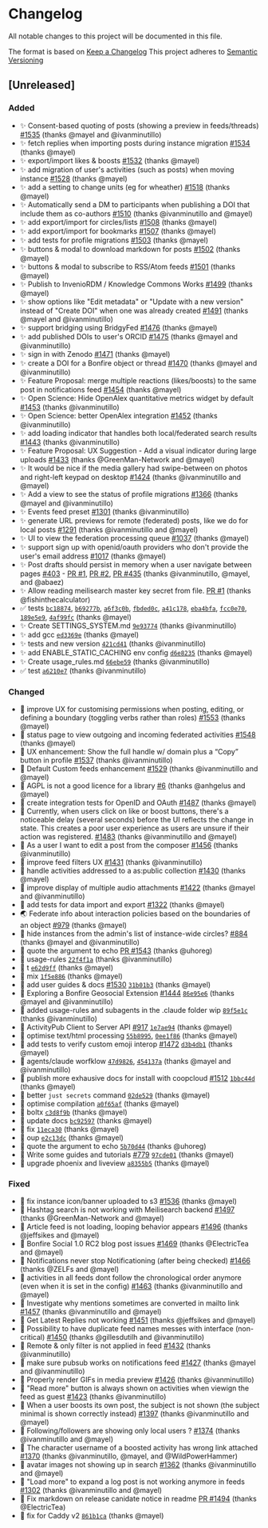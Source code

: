 # Changelog
All notable changes to this project will be documented in this file.

The format is based on [Keep a Changelog](https://keepachangelog.com/en/1.0.0/)
This project adheres to [Semantic Versioning](https://semver.org/spec/v2.0.0.html)

## [Unreleased]
### Added
- ✨ Consent-based quoting of posts (showing a preview in feeds/threads) [#1535](https://github.com/bonfire-networks/bonfire-app/issues/1535) (thanks @mayel and @ivanminutillo)
- ✨ fetch replies when importing posts during instance migration [#1534](https://github.com/bonfire-networks/bonfire-app/issues/1534) (thanks @mayel)
- ✨ export/import likes & boosts [#1532](https://github.com/bonfire-networks/bonfire-app/issues/1532) (thanks @mayel)
- ✨ add migration of user's activities (such as posts) when moving instance [#1528](https://github.com/bonfire-networks/bonfire-app/issues/1528) (thanks @mayel)
- ✨ add a setting to change units (eg for wheather) [#1518](https://github.com/bonfire-networks/bonfire-app/issues/1518) (thanks @mayel)
- ✨ Automatically send a DM to participants when publishing a DOI that include them as co-authors [#1510](https://github.com/bonfire-networks/bonfire-app/issues/1510) (thanks @ivanminutillo and @mayel)
- ✨ add export/import for circles/lists [#1508](https://github.com/bonfire-networks/bonfire-app/issues/1508) (thanks @mayel)
- ✨ add export/import for bookmarks [#1507](https://github.com/bonfire-networks/bonfire-app/issues/1507) (thanks @mayel)
- ✨ add tests for profile migrations [#1503](https://github.com/bonfire-networks/bonfire-app/issues/1503) (thanks @mayel)
- ✨ buttons & modal to download markdown for posts [#1502](https://github.com/bonfire-networks/bonfire-app/issues/1502) (thanks @mayel)
- ✨ buttons & modal to subscribe to RSS/Atom feeds [#1501](https://github.com/bonfire-networks/bonfire-app/issues/1501) (thanks @mayel)
- ✨ Publish to InvenioRDM / Knowledge Commons Works [#1499](https://github.com/bonfire-networks/bonfire-app/issues/1499) (thanks @mayel)
- ✨ show options like "Edit metadata" or "Update with a new version" instead of "Create DOI" when one was already created [#1491](https://github.com/bonfire-networks/bonfire-app/issues/1491) (thanks @mayel and @ivanminutillo)
- ✨ support bridging using BridgyFed [#1476](https://github.com/bonfire-networks/bonfire-app/issues/1476) (thanks @mayel)
- ✨ add published DOIs to user's ORCID [#1475](https://github.com/bonfire-networks/bonfire-app/issues/1475) (thanks @mayel and @ivanminutillo)
- ✨ sign in with Zenodo [#1471](https://github.com/bonfire-networks/bonfire-app/issues/1471) (thanks @mayel)
- ✨ create a DOI for a Bonfire object or thread [#1470](https://github.com/bonfire-networks/bonfire-app/issues/1470) (thanks @mayel and @ivanminutillo)
- ✨ Feature Proposal: merge multiple reactions (likes/boosts) to the same post in notifications feed [#1454](https://github.com/bonfire-networks/bonfire-app/issues/1454) (thanks @mayel)
- ✨ Open Science: Hide OpenAlex quantitative metrics widget by default [#1453](https://github.com/bonfire-networks/bonfire-app/issues/1453) (thanks @ivanminutillo)
- ✨ Open Science: better OpenAlex integration [#1452](https://github.com/bonfire-networks/bonfire-app/issues/1452) (thanks @ivanminutillo)
- ✨ add loading indicator that handles both local/federated search results [#1443](https://github.com/bonfire-networks/bonfire-app/issues/1443) (thanks @ivanminutillo)
- ✨ Feature Proposal: UX Suggestion - Add a visual indicator during large uploads [#1433](https://github.com/bonfire-networks/bonfire-app/issues/1433) (thanks @GreenMan-Network and @mayel)
- ✨ It would be nice if the media gallery had swipe-between on photos and right-left keypad on desktop [#1424](https://github.com/bonfire-networks/bonfire-app/issues/1424) (thanks @ivanminutillo and @mayel)
- ✨ Add a view to see the status of profile migrations [#1366](https://github.com/bonfire-networks/bonfire-app/issues/1366) (thanks @mayel and @ivanminutillo)
- ✨ Events feed preset [#1301](https://github.com/bonfire-networks/bonfire-app/issues/1301) (thanks @ivanminutillo)
- ✨ generate URL previews for remote (federated) posts, like we do for local posts [#1291](https://github.com/bonfire-networks/bonfire-app/issues/1291) (thanks @ivanminutillo and @mayel)
- ✨ UI to view the federation processing queue [#1037](https://github.com/bonfire-networks/bonfire-app/issues/1037) (thanks @mayel)
- ✨ support sign up with openid/oauth providers who don't provide the user's email address [#1017](https://github.com/bonfire-networks/bonfire-app/issues/1017) (thanks @mayel)
- ✨ Post drafts should persist in memory when a user navigate between pages [#403](https://github.com/bonfire-networks/bonfire-app/issues/403) - [PR #1](https://github.com/bonfire-networks/bonfire-app/pull/1), [PR #2](https://github.com/bonfire-networks/bonfire-app/pull/2), [PR #435](https://github.com/bonfire-networks/bonfire-app/pull/435) (thanks @ivanminutillo, @mayel, and @abaez)
- ✨ Allow reading meilisearch master key secret from file. [PR #1](https://github.com/bonfire-networks/bonfire_search/pull/1) (thanks @fishinthecalculator)
- ✅ tests [`bc18874`](https://github.com/bonfire-networks/bonfire-app/commit/bc188740eec5f72aaf4bd2fd9d585c9e2dd5485f), [`b69277b`](https://github.com/bonfire-networks/bonfire-app/commit/b69277bfed1bd0507a6917082632402fc722b4d1), [`a6f3c0b`](https://github.com/bonfire-networks/bonfire-app/commit/a6f3c0b0e701504dcf4f32672946a76d12db4866), [`fbded0c`](https://github.com/bonfire-networks/bonfire-app/commit/fbded0ce045012eb5076133a72e81821e854fe55), [`a41c178`](https://github.com/bonfire-networks/bonfire-app/commit/a41c17802c8157261cc5cb1198118bb352fe3570), [`eba4bfa`](https://github.com/bonfire-networks/activity_pub/commit/eba4bfa7d44f0bf258748be5980ad8b4cfd1542f), [`fcc0e70`](https://github.com/bonfire-networks/activity_pub/commit/fcc0e70f3c51c991f40efa706d70bb5d655525d0), [`189e5e9`](https://github.com/bonfire-networks/activity_pub/commit/189e5e9a0eb066e07278f67a69bcec13b1f33b7e), [`4af99fc`](https://github.com/bonfire-networks/activity_pub/commit/4af99fcc45ce25d5926fccd633d0da83cb8b996a) (thanks @mayel)
- ✨ Create SETTINGS_SYSTEM.md [`9e93774`](https://github.com/bonfire-networks/bonfire-app/commit/9e9377418bd86a91aed7be5b344fda010a880aef) (thanks @ivanminutillo)
- ✨ add gcc [`ed3369e`](https://github.com/bonfire-networks/bonfire-app/commit/ed3369e22e873482ac138ed3338671a964cf85b0) (thanks @mayel)
- ✨ tests and new version [`421cd41`](https://github.com/bonfire-networks/bonfire-app/commit/421cd41edc4e6dff9976324bc9e4cca19f77c9ff) (thanks @ivanminutillo)
- ✨ add ENABLE_STATIC_CACHING env config [`d6e8235`](https://github.com/bonfire-networks/bonfire-app/commit/d6e82357fdc8ae82ff4f096932e3ab841547288c) (thanks @mayel)
- ✨ Create usage_rules.md [`66ebe59`](https://github.com/bonfire-networks/activity_pub/commit/66ebe590fd657546814d5915de8c153b348e6466) (thanks @ivanminutillo)
- ✅ test [`a6210e7`](https://github.com/bonfire-networks/bonfire-app/commit/a6210e74621f80c8684b1ff878dcf0d67f6c44ef) (thanks @ivanminutillo)

### Changed
- 🚀 improve UX for customising permissions when posting, editing, or defining a boundary (toggling verbs rather than roles) [#1553](https://github.com/bonfire-networks/bonfire-app/issues/1553) (thanks @mayel)
- 📝 status page to view outgoing and incoming federated activities [#1548](https://github.com/bonfire-networks/bonfire-app/issues/1548) (thanks @mayel)
- 💅 UX enhancement: Show the full handle w/ domain plus a “Copy” button in profile [#1537](https://github.com/bonfire-networks/bonfire-app/issues/1537) (thanks @ivanminutillo)
- 🚀 Default Custom feeds enhancement [#1529](https://github.com/bonfire-networks/bonfire-app/issues/1529) (thanks @ivanminutillo and @mayel)
- 📝 AGPL is not a good licence for a library [#6](https://github.com/bonfire-networks/activity_pub/issues/6) (thanks @anhgelus and @mayel)
- 🚀 create integration tests for OpenID and OAuth [#1487](https://github.com/bonfire-networks/bonfire-app/issues/1487) (thanks @mayel)
- 💅 Currently, when users click on like or boost buttons, there's a noticeable delay (several seconds) before the UI reflects the change in state. This creates a poor user experience as users are unsure if their action was registered. [#1483](https://github.com/bonfire-networks/bonfire-app/issues/1483) (thanks @ivanminutillo and @mayel)
- 📝 As a user I want to edit a post from the composer [#1456](https://github.com/bonfire-networks/bonfire-app/issues/1456) (thanks @ivanminutillo)
- 🚀 improve feed filters UX [#1431](https://github.com/bonfire-networks/bonfire-app/issues/1431) (thanks @ivanminutillo)
- 🚀 handle activities addressed to a as:public collection [#1430](https://github.com/bonfire-networks/bonfire-app/issues/1430) (thanks @mayel)
- 🚀 improve display of multiple audio attachments [#1422](https://github.com/bonfire-networks/bonfire-app/issues/1422) (thanks @mayel and @ivanminutillo)
- 🚀 add tests for data import and export [#1322](https://github.com/bonfire-networks/bonfire-app/issues/1322) (thanks @mayel)
- 🌏 Federate info about interaction policies based on the boundaries of an object [#979](https://github.com/bonfire-networks/bonfire-app/issues/979) (thanks @mayel)
- 📝 hide instances from the admin's list of instance-wide circles? [#884](https://github.com/bonfire-networks/bonfire-app/issues/884) (thanks @mayel and @ivanminutillo)
- 📝 quote the argument to echo [PR #1543](https://github.com/bonfire-networks/bonfire-app/pull/1543) (thanks @uhoreg)
- 📝 usage-rules [`22f4f1a`](https://github.com/bonfire-networks/activity_pub/commit/22f4f1aa845f3407ea3cd379e5534765b092f984) (thanks @ivanminutillo)
- 📝 t [`e62d9ff`](https://github.com/bonfire-networks/bonfire-app/commit/e62d9ff3f4245cedc9489160816b6474fb01a160) (thanks @mayel)
- 📝 mix [`1f5e886`](https://github.com/bonfire-networks/bonfire-app/commit/1f5e88684c9e3ec9fd83e61431cc40ad80aedd91) (thanks @mayel)
- 🚧 add user guides & docs [#1530](https://github.com/bonfire-networks/bonfire-app/issues/1530) [`31b01b3`](https://github.com/bonfire-networks/bonfire-app/commit/31b01b3baa4b10c718d66a9bb323c32b4bcf873f) (thanks @mayel)
- 🚧 Exploring a Bonfire Geosocial Extension [#1444](https://github.com/bonfire-networks/bonfire-app/issues/1444) [`86e95e6`](https://github.com/bonfire-networks/activity_pub/commit/86e95e6b2c6ab609a772791e7da1b6ab87cee382) (thanks @mayel and @ivanminutillo)
- 📝 added usage-rules and subagents in the .claude folder wip [`89f5e1c`](https://github.com/bonfire-networks/bonfire-app/commit/89f5e1c0b4a29f02881f145dc6d002ec877d6fd3) (thanks @ivanminutillo)
- 🚧 ActivityPub Client to Server API [#917](https://github.com/bonfire-networks/bonfire-app/issues/917) [`1e7ae94`](https://github.com/bonfire-networks/activity_pub/commit/1e7ae94704348a764fa57623cd347fce93a9a317) (thanks @mayel)
- 📝 optimise text/html processing [`55b8995`](https://github.com/bonfire-networks/bonfire-app/commit/55b89959c4f4f3e577db97ae19a924ce66911ecd), [`0ee1f86`](https://github.com/bonfire-networks/activity_pub/commit/0ee1f8644a03f41ee2dfcd813f9c8334c731874c) (thanks @mayel)
- 🚧 add tests to verify custom emoji interop [#1472](https://github.com/bonfire-networks/bonfire-app/issues/1472) [`d3b4db1`](https://github.com/bonfire-networks/activity_pub/commit/d3b4db1f33e899e40efbfe196e6a4c4615c2d14e) (thanks @mayel)
- 📝 agents/claude worfklow [`47d9826`](https://github.com/bonfire-networks/bonfire-app/commit/47d9826208c73cdf82d51fe0455230f8e29c97f1), [`454137a`](https://github.com/bonfire-networks/bonfire-app/commit/454137a5878a8ae1f135e8c727797535dfc6b331) (thanks @mayel and @ivanminutillo)
- 🚧 publish more exhausive docs for install with coopcloud [#1512](https://github.com/bonfire-networks/bonfire-app/issues/1512) [`1bbc44d`](https://github.com/bonfire-networks/bonfire-app/commit/1bbc44d498bf463da8f7e77c2be314250b04a06e) (thanks @mayel)
- 🚀 better `just secrets` command [`02de529`](https://github.com/bonfire-networks/bonfire-app/commit/02de529d1d2c8b3cc1f5e634445ba207dd61d6e8) (thanks @mayel)
- 📝 optimise compilation [`a0f65af`](https://github.com/bonfire-networks/bonfire-app/commit/a0f65af16fb85a5260cf2fdd949bbbcab789f96e) (thanks @mayel)
- 📝 boltx [`c3d8f9b`](https://github.com/bonfire-networks/bonfire-app/commit/c3d8f9b87ba0cfbbcbb160d5da6caff707b45951) (thanks @mayel)
- 🚀 update docs [`bc92597`](https://github.com/bonfire-networks/bonfire-app/commit/bc925979392bbc3e56ac94a106ac45799891e6c6) (thanks @mayel)
- 📝 fix [`11eca30`](https://github.com/bonfire-networks/activity_pub/commit/11eca307856b9673438fb89eaade9101a9107bc8) (thanks @mayel)
- 📝 oup [`e2c13dc`](https://github.com/bonfire-networks/bonfire-app/commit/e2c13dcfe46e5e2da19b50bbe54e9bf471ddc653) (thanks @mayel)
- 📝 quote the argument to echo [`5b70d44`](https://github.com/bonfire-networks/bonfire-app/commit/5b70d447fc8dfddd0ae90dc5a71f6c10e8f945b7) (thanks @uhoreg)
- 🚧 Write some guides and tutorials [#779](https://github.com/bonfire-networks/bonfire-app/issues/779) [`97cde01`](https://github.com/bonfire-networks/bonfire-app/commit/97cde01de6927d8294ae34aaa322775219a0345b) (thanks @mayel)
- 📝 upgrade phoenix and liveview [`a8355b5`](https://github.com/bonfire-networks/bonfire-app/commit/a8355b52b6bc6ef77dd6e61f6c8e0e1e954cfc62) (thanks @mayel)

### Fixed
- 🐛 fix instance icon/banner uploaded to s3 [#1536](https://github.com/bonfire-networks/bonfire-app/issues/1536) (thanks @mayel)
- 🐛 Hashtag search is not working with Meilisearch backend [#1497](https://github.com/bonfire-networks/bonfire-app/issues/1497) (thanks @GreenMan-Network and @mayel)
- 🐛 Article feed is not loading, looping behavior appears [#1496](https://github.com/bonfire-networks/bonfire-app/issues/1496) (thanks @jeffsikes and @mayel)
- 🐛 Bonfire Social 1.0 RC2 blog post issues [#1469](https://github.com/bonfire-networks/bonfire-app/issues/1469) (thanks @ElectricTea and @mayel)
- 🐛 Notifications never stop Notificationing (after being checked) [#1466](https://github.com/bonfire-networks/bonfire-app/issues/1466) (thanks @ZELFs and @mayel)
- 🐛 activities in all feeds dont follow the chronological order anymore (even when it is set in the config) [#1463](https://github.com/bonfire-networks/bonfire-app/issues/1463) (thanks @ivanminutillo and @mayel)
- 🐛 Investigate why mentions sometimes are converted in mailto link [#1457](https://github.com/bonfire-networks/bonfire-app/issues/1457) (thanks @ivanminutillo and @mayel)
- 🐛 Get Latest Replies not working [#1451](https://github.com/bonfire-networks/bonfire-app/issues/1451) (thanks @jeffsikes and @mayel)
- 🐛 Possibility to have duplicate feed names messes with interface (non-critical) [#1450](https://github.com/bonfire-networks/bonfire-app/issues/1450) (thanks @gillesdutilh and @ivanminutillo)
- 🐛 Remote & only filter is not applied in feed [#1432](https://github.com/bonfire-networks/bonfire-app/issues/1432) (thanks @ivanminutillo)
- 🐛 make sure pubsub works on notifications feed [#1427](https://github.com/bonfire-networks/bonfire-app/issues/1427) (thanks @mayel and @ivanminutillo)
- 🐛 Properly render GIFs in media preview [#1426](https://github.com/bonfire-networks/bonfire-app/issues/1426) (thanks @ivanminutillo)
- 🐛 "Read more" button is always shown on activities when viewign the feed as guest [#1423](https://github.com/bonfire-networks/bonfire-app/issues/1423) (thanks @ivanminutillo)
- 🐛 When a user boosts its own post, the subject is not shown (the subject minimal is shown correctly instead) [#1397](https://github.com/bonfire-networks/bonfire-app/issues/1397) (thanks @ivanminutillo and @mayel)
- 🐛 Following/followers are showing only local users ? [#1374](https://github.com/bonfire-networks/bonfire-app/issues/1374) (thanks @ivanminutillo and @mayel)
- 🐛 The character username of a boosted activity has wrong link attached [#1370](https://github.com/bonfire-networks/bonfire-app/issues/1370) (thanks @ivanminutillo, @mayel, and @WildPowerHammer)
- 🐛 avatar images not showing up in search [#1362](https://github.com/bonfire-networks/bonfire-app/issues/1362) (thanks @ivanminutillo and @mayel)
- 🐛 "Load more" to expand a log post is not working anymore in feeds [#1302](https://github.com/bonfire-networks/bonfire-app/issues/1302) (thanks @ivanminutillo and @mayel)
- 🐛 Fix markdown on release canidate notice in readme [PR #1494](https://github.com/bonfire-networks/bonfire-app/pull/1494) (thanks @ElectricTea)
- 🐛 fix for Caddy v2 [`861b1ca`](https://github.com/bonfire-networks/bonfire-app/commit/861b1ca6f5b2db54abfc2d989c25e576a6c9067b) (thanks @mayel)

